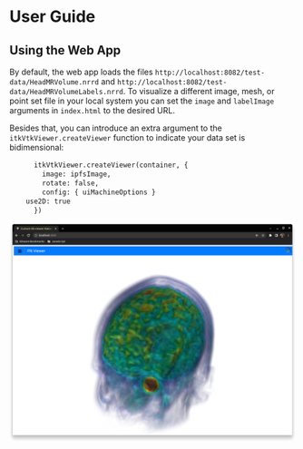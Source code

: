 # User Guide

## Using the Web App

By default, the web app loads the files `http://localhost:8082/test-data/HeadMRVolume.nrrd` and `http://localhost:8082/test-data/HeadMRVolumeLabels.nrrd`. To visualize a different image, mesh, or point set file in your local system you can set the `image` and `labelImage` arguments in `index.html` to the desired URL.   

Besides that, you can introduce an extra argument to the `itkVtkViewer.createViewer` function to indicate your data set is bidimensional:
```
      itkVtkViewer.createViewer(container, {
        image: ipfsImage,
        rotate: false,
        config: { uiMachineOptions }
	use2D: true
      })
```

![image](HeadMRVolume-screenshot.png)
